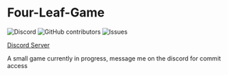 # Four-Leaf-Game

![Discord](https://img.shields.io/discord/844050221448691722?color=%234e5d94&logo=https%3A%2F%2Fmaxcdn.icons8.com%2FShare%2Ficon%2FLogos%2Fdiscord_logo1600.png) ![GitHub contributors](https://img.shields.io/github/contributors/thebozzz34/four-leaf-game) ![Issues](https://img.shields.io/github/issues-raw/thebozzz34/four-leaf-game)

[Discord Server](https://discord.gg/E5NmQC5Z2n) 

A small game currently in progress, message me on the discord for commit access

